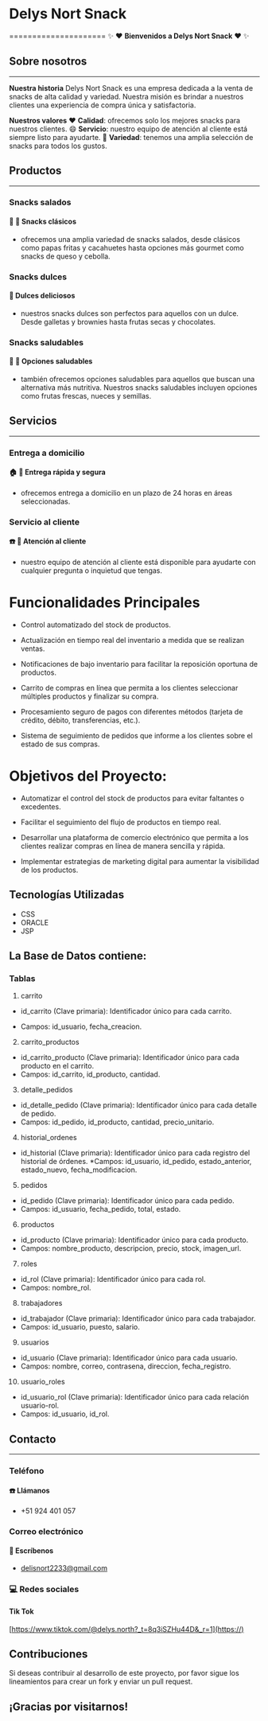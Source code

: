 
# Delys Nort Snack
=====================
:sparkles:  :heart: **Bienvenidos a Delys Nort Snack** :heart:  :sparkles:

## Sobre nosotros
---------------
**Nuestra historia**
Delys Nort Snack es una empresa dedicada a la venta de snacks de alta calidad y variedad. Nuestra misión es brindar a nuestros clientes una experiencia de compra única y satisfactoria.

**Nuestros valores**
:heart: **Calidad**: ofrecemos solo los mejores snacks para nuestros clientes.
:smile: **Servicio**: nuestro equipo de atención al cliente está siempre listo para ayudarte.
:gift: **Variedad**: tenemos una amplia selección de snacks para todos los gustos.

## Productos
------------

### Snacks salados
#### :fries: :peanuts: **Snacks clásicos**

* ofrecemos una amplia variedad de snacks salados, desde clásicos como papas fritas y cacahuetes hasta opciones más gourmet como snacks de queso y cebolla.

### Snacks dulces
#### :cake:  **Dulces deliciosos**

* nuestros snacks dulces son perfectos para aquellos con un dulce. Desde galletas y brownies hasta frutas secas y chocolates.

### Snacks saludables
#### :apple: :carrot: **Opciones saludables**

* también ofrecemos opciones saludables para aquellos que buscan una alternativa más nutritiva. Nuestros snacks saludables incluyen opciones como frutas frescas, nueces y semillas.

## Servicios
------------

### Entrega a domicilio
#### :house: :truck: **Entrega rápida y segura**

* ofrecemos entrega a domicilio en un plazo de 24 horas en áreas seleccionadas.

### Servicio al cliente
#### :phone: :email: **Atención al cliente**

* nuestro equipo de atención al cliente está disponible para ayudarte con cualquier pregunta o inquietud que tengas.
# Funcionalidades Principales 


   - Control automatizado del stock de productos.
   - Actualización en tiempo real del inventario a medida que se realizan ventas.
   - Notificaciones de bajo inventario para facilitar la reposición oportuna de productos.


   - Carrito de compras en línea que permita a los clientes seleccionar múltiples productos y finalizar su compra.
   - Procesamiento seguro de pagos con diferentes métodos (tarjeta de crédito, débito, transferencias, etc.).
   - Sistema de seguimiento de pedidos que informe a los clientes sobre el estado de sus compras.
# Objetivos del Proyecto:



   - Automatizar el control del stock de productos para evitar faltantes o excedentes.
   - Facilitar el seguimiento del flujo de productos en tiempo real.


   - Desarrollar una plataforma de comercio electrónico que permita a los clientes realizar compras en línea de manera sencilla y rápida.
   - Implementar estrategias de marketing digital para aumentar la visibilidad de los productos.
   ## Tecnologías Utilizadas

- CSS
- ORACLE
- JSP


## La Base de Datos contiene: 
### Tablas
1.  carrito

* id_carrito (Clave primaria): Identificador único para cada carrito.

* Campos: id_usuario, fecha_creacion.

2. carrito_productos

* id_carrito_producto (Clave primaria): Identificador único para cada producto en el carrito.
* Campos: id_carrito, id_producto, cantidad.

3. detalle_pedidos

* id_detalle_pedido (Clave primaria): Identificador único para cada detalle de pedido.
* Campos: id_pedido, id_producto, cantidad, precio_unitario.

4. historial_ordenes

* id_historial (Clave primaria): Identificador único para cada registro del historial de órdenes.
*Campos: id_usuario, id_pedido, estado_anterior, estado_nuevo, fecha_modificacion.
5. pedidos

* id_pedido (Clave primaria): Identificador único para cada pedido.
* Campos: id_usuario, fecha_pedido, total, estado.
6. productos

* id_producto (Clave primaria): Identificador único para cada producto.
* Campos: nombre_producto, descripcion, precio, stock, imagen_url.
7. roles

* id_rol (Clave primaria): Identificador único para cada rol.
* Campos: nombre_rol.
8. trabajadores

* id_trabajador (Clave primaria): Identificador único para cada trabajador.
* Campos: id_usuario, puesto, salario.
9. usuarios

* id_usuario (Clave primaria): Identificador único para cada usuario.
* Campos: nombre, correo, contrasena, direccion, fecha_registro.
10. usuario_roles

* id_usuario_rol (Clave primaria): Identificador único para cada relación usuario-rol.
* Campos: id_usuario, id_rol.




## Contacto
------------

### Teléfono
#### :phone: **Llámanos**

* +51 924 401 057

### Correo electrónico
#### :email: **Escríbenos**

* delisnort2233@gmail.com

### :computer: Redes sociales
#### Tik Tok
[https://www.tiktok.com/@delys.north?_t=8q3iSZHu44D&_r=1](https://)


## Contribuciones

Si deseas contribuir al desarrollo de este proyecto, por favor sigue los lineamientos para crear un fork y enviar un pull request.
## ¡Gracias por visitarnos!

